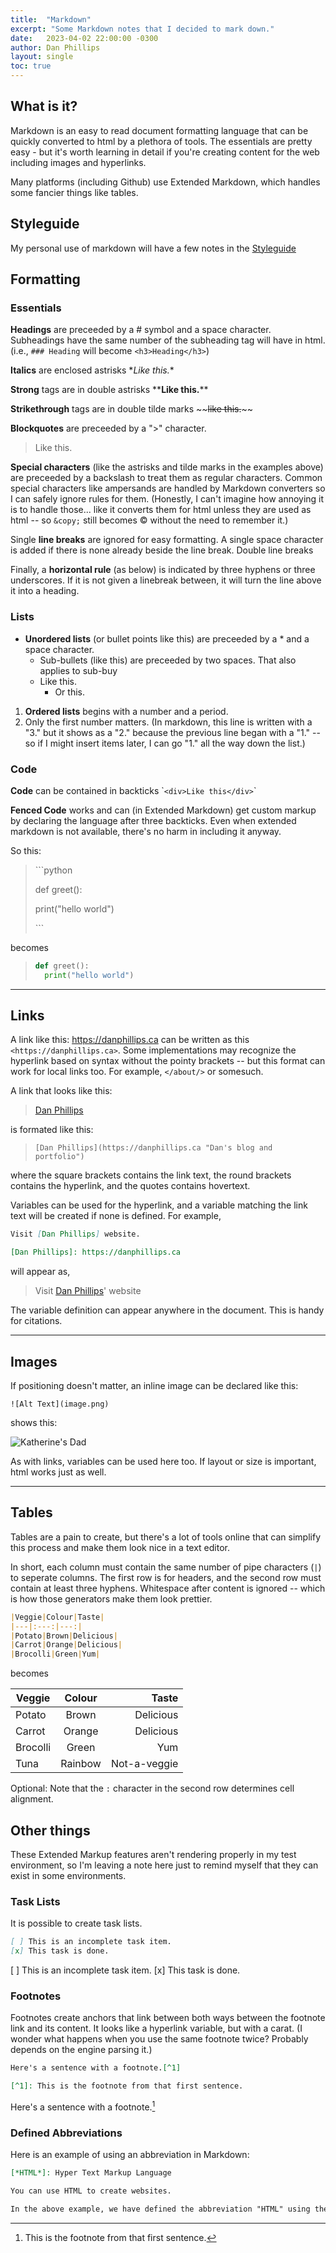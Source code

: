 ```yaml
---
title:  "Markdown"
excerpt: "Some Markdown notes that I decided to mark down."
date:   2023-04-02 22:00:00 -0300
author: Dan Phillips
layout: single
toc: true
---
```


## What is it?

Markdown is an easy to read document formatting language that can be quickly converted to html by a plethora of tools. The essentials are pretty easy - but it's worth learning in detail if you're creating content for the web including images and hyperlinks.

Many platforms (including Github) use Extended Markdown, which handles some fancier things like tables.

## Styleguide

My personal use of markdown will have a few notes in the [Styleguide](/cheatsheets/styleguide/)

## Formatting

### Essentials

**Headings** are preceeded by a # symbol and a space character. Subheadings have the same number of the subheading tag will have in html. (i.e., `### Heading` will become `<h3>Heading</h3>`)

**Italics** are enclosed astrisks \**Like this.*\*

**Strong** tags are in double astrisks \*\***Like this.**\*\*

**Strikethrough** tags are in double tilde marks \~\~~~like this.~~\~\~

**Blockquotes** are preceeded by a "\>" character.
  > Like this.

**Special characters** (like the astrisks and tilde marks in the examples above) are preceeded by a backslash to treat them as regular characters. Common special characters like ampersands are handled by Markdown converters so I can safely ignore rules for them. (Honestly, I can't imagine how annoying it is to handle those... like it converts them for html unless they are used as html -- so `&copy;` still becomes &copy; without the need to remember it.)

Single **line breaks** are ignored for easy formatting. A single space character is added if there is none already beside the line break. Double line breaks 

Finally, a **horizontal rule** (as below) is indicated by three hyphens or three underscores. If it is not given a linebreak between, it will turn the line above it into a heading.

### Lists

* **Unordered lists** (or bullet points like this) are preceeded by a \* and a space character.
  * Sub-bullets (like this) are preceeded by two spaces. That also applies to sub-buy
  * Like this.
    * Or this.
1. **Ordered lists** begins with a number and a period.
3. Only the first number matters. (In markdown, this line is written with a "3." but it shows as a "2." because the previous line began with a "1." -- so if I might insert items later, I can go "1." all the way down the list.)


### Code

**Code** can be contained in backticks \``<div>Like this</div>`\`

**Fenced Code** works and can (in Extended Markdown) get custom markup by declaring the language after three backticks. Even when extended markdown is not available, there's no harm in including it anyway.

So this:

>  \`\`\`python
>
>  def greet():
>
>  print("hello world")    
>    
>  \`\`\`

becomes

> ``` python
> def greet():
>   print("hello world")
> ```

---

## Links

A link like this: <https://danphillips.ca> can be written as this `<https://danphillips.ca>`. Some implementations may recognize the hyperlink based on syntax without the pointy brackets -- but this format can work for local links too. For example, `</about/>` or somesuch.

A link that looks like this:
> [Dan Phillips](https://danphillips.ca "Dan's blog and portfolio")

is formated like this:

> `[Dan Phillips](https://danphillips.ca "Dan's blog and portfolio")`

where the square brackets contains the link text, the round brackets contains the hyperlink, and the quotes contains hovertext.

Variables can be used for the hyperlink, and a variable matching the link text will be created if none is defined. For example,

``` markdown
Visit [Dan Phillips] website.

[Dan Phillips]: https://danphillips.ca
```

will appear as,

> Visit [Dan Phillips]' website

[Dan Phillips]: https://danphillips.ca

The variable definition can appear anywhere in the document. This is handy for citations.

---

## Images

If positioning doesn't matter, an inline image can be declared like this:

`![Alt Text](image.png)`

shows this:

![Katherine's Dad](https://lh3.googleusercontent.com/pw/AMWts8B8W93FCGZCNycjmDDzT45P80rZRIonuZik-crFRhyHJYYg5kKuTbzEyCNhfUncp4pnGJHwwzX1XFackgqZwOgpHc5qjWX4IPz2_MPCr4hCDSNhcrYl5QPoxuohkOISCSBxIpjsL1-9phSCinSS_P0gbw=w670-h893-s-no?authuser=0)

As with links, variables can be used here too. If layout or size is important, html works just as well.

---

## Tables

Tables are a pain to create, but there's a lot of tools online that can simplify this process and make them look nice in a text editor.

In short, each column must contain the same number of pipe characters (`|`) to seperate columns. The first row is for headers, and the second row must contain at least three hyphens. Whitespace after content is ignored -- which is how those generators make them look prettier.

``` markdown
|Veggie|Colour|Taste|
|---|:---:|---:|
|Potato|Brown|Delicious|
|Carrot|Orange|Delicious|
|Brocolli|Green|Yum|
```

becomes

|Veggie|Colour|Taste|
|---|:---:|---:|
|Potato|Brown|Delicious|
|Carrot|Orange|Delicious|
|Brocolli|Green|Yum|
|Tuna|Rainbow|Not-a-veggie|

Optional: Note that the `:` character in the second row determines cell alignment.


## Other things

These Extended Markup features aren't rendering properly in my test environment, so I'm leaving a note here just to remind myself that they can exist in some environments.

### Task Lists

It is possible to create task lists.

``` markdown
[ ] This is an incomplete task item.
[x] This task is done.
```

[ ] This is an incomplete task item.
[x] This task is done.

### Footnotes

Footnotes create anchors that link between both ways between the footnote link and its content. It looks like a hyperlink variable, but with a carat. (I wonder what happens when you use the same footnote twice? Probably depends on the engine parsing it.)

``` markdown
Here's a sentence with a footnote.[^1]

[^1]: This is the footnote from that first sentence.
```

Here's a sentence with a footnote.[^1]

[^1]: This is the footnote from that first sentence.

### Defined Abbreviations

Here is an example of using an abbreviation in Markdown:

```markdown
[*HTML*]: Hyper Text Markup Language

You can use HTML to create websites.

In the above example, we have defined the abbreviation "HTML" using the [*abbr*]: *definition* syntax, and then used it in the text by enclosing it in square brackets.
```

